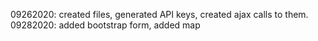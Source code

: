 09262020: created files, generated API keys, created ajax calls to them. 
09282020: added bootstrap form, added map